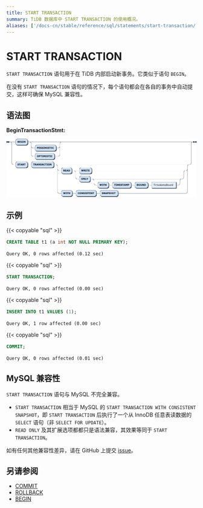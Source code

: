 ```yaml
---
title: START TRANSACTION
summary: TiDB 数据库中 START TRANSACTION 的使用概况。
aliases: ['/docs-cn/stable/reference/sql/statements/start-transaction/']
---
```


# START TRANSACTION

`START TRANSACTION` 语句用于在 TiDB 内部启动新事务。它类似于语句 `BEGIN`。

在没有 `START TRANSACTION` 语句的情况下，每个语句都会在各自的事务中自动提交，这样可确保 MySQL 兼容性。

## 语法图

**BeginTransactionStmt:**

![BeginTransactionStmt](/media/sqlgram/BeginTransactionStmt.png)

## 示例

{{< copyable "sql" >}}

```sql
CREATE TABLE t1 (a int NOT NULL PRIMARY KEY);
```

```
Query OK, 0 rows affected (0.12 sec)
```

{{< copyable "sql" >}}

```sql
START TRANSACTION;
```

```
Query OK, 0 rows affected (0.00 sec)
```

{{< copyable "sql" >}}

```sql
INSERT INTO t1 VALUES (1);
```

```
Query OK, 1 row affected (0.00 sec)
```

{{< copyable "sql" >}}

```sql
COMMIT;
```

```
Query OK, 0 rows affected (0.01 sec)
```

## MySQL 兼容性

`START TRANSACTION` 语句与 MySQL 不完全兼容。

* `START TRANSACTION` 相当于 MySQL 的 `START TRANSACTION WITH CONSISTENT SNAPSHOT`，即 `START TRANSACTION` 后执行了一个从 InnoDB 任意表读数据的 `SELECT` 语句（非 `SELECT FOR UPDATE`）。
* `READ ONLY` 及其扩展选项都都只是语法兼容，其效果等同于 `START TRANSACTION`。

如有任何其他兼容性差异，请在 GitHub 上提交 [issue](/report-issue.md)。

## 另请参阅

* [COMMIT](/sql-statements/sql-statement-commit.md)
* [ROLLBACK](/sql-statements/sql-statement-rollback.md)
* [BEGIN](/sql-statements/sql-statement-begin.md)
